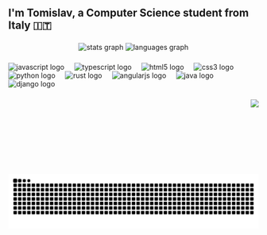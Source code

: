 <h2 align="left">I'm Tomislav, a Computer Science student from Italy 🇮🇹</h2>

###

<div align="center">
  <img src="https://github-readme-stats.vercel.app/api?username=tomislav98&hide_title=true&hide_rank=false&show_icons=true&include_all_commits=true&count_private=true&disable_animations=false&theme=default&locale=en&hide_border=true" height="150" alt="stats graph"  />
  <img src="https://github-readme-stats.vercel.app/api/top-langs?username=tomislav98&locale=en&hide_title=true&layout=compact&card_width=320&langs_count=5&theme=default&hide_border=true" height="150" alt="languages graph"  />
</div>

###

<div align="left">
  <img src="https://cdn.jsdelivr.net/gh/devicons/devicon/icons/javascript/javascript-original.svg" height="30" alt="javascript logo"  />
  <img width="12" />
  <img src="https://cdn.jsdelivr.net/gh/devicons/devicon/icons/typescript/typescript-original.svg" height="30" alt="typescript logo"  />
  <img width="12" />
  <img src="https://cdn.jsdelivr.net/gh/devicons/devicon/icons/html5/html5-original.svg" height="30" alt="html5 logo"  />
  <img width="12" />
  <img src="https://cdn.jsdelivr.net/gh/devicons/devicon/icons/css3/css3-original.svg" height="30" alt="css3 logo"  />
  <img width="12" />
  <img src="https://cdn.jsdelivr.net/gh/devicons/devicon/icons/python/python-original.svg" height="30" alt="python logo"  />
  <img width="12" />
  <img src="https://cdn.jsdelivr.net/gh/devicons/devicon/icons/rust/rust-original.svg" height="30" alt="rust logo"  />
  <img width="12" />
  <img src="https://cdn.jsdelivr.net/gh/devicons/devicon/icons/angularjs/angularjs-original.svg" height="30" alt="angularjs logo"  />
  <img width="12" />
  <img src="https://cdn.jsdelivr.net/gh/devicons/devicon/icons/java/java-original.svg" height="30" alt="java logo"  />
  <img width="12" />
  <img src="https://cdn.jsdelivr.net/gh/devicons/devicon/icons/django/django-plain.svg" height="30" alt="django logo"  />
</div>

###

<div align="left">
</div>

###

<img align="right" height="150" src="https://media4.giphy.com/media/v1.Y2lkPTc5MGI3NjExeDR6Mnp6dnNiaXExNTA1MDMzazZ3a3c5bTQ0ZnZidzJ3ZnlteXFuMyZlcD12MV9pbnRlcm5hbF9naWZfYnlfaWQmY3Q9Zw/jG186kNLKs6TS/giphy.gif"  />

###

<img src="https://raw.githubusercontent.com/tomislav98/tomislav98/output/snake.svg" alt="Snake animation" />

###
